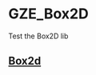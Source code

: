 # GZE_Box2D
Test the Box2D lib
## [Box2d](https://cwc-gze.github.io/GZE_Box2D/WebGL/FirstTest/App.html)
